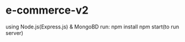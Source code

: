 # e-commerce-v2
using Node.js(Express.js) & MongoBD
run:
    npm install
    npm start(to run server)